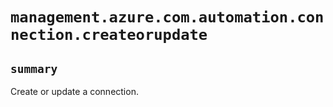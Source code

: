 # `management.azure.com.automation.connection.createorupdate`

## `summary`
Create or update a connection.


